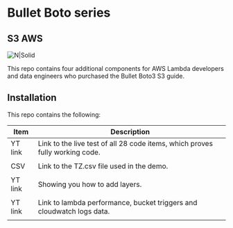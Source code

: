 # Bullet Boto series
## S3 AWS

![N|Solid](https://static.wixstatic.com/media/608586_a532eff932424e7b94eed18376a0713f~mv2.png)



This repo contains four additional components for AWS Lambda developers
and data engineers who purchased the Bullet Boto3 S3 guide. 

## Installation

This repo contains the following:  


| Item | Description |
| ------ | ------ |
| YT link | Link to the live test of all 28 code items, which proves fully working code. |
|  | |
| CSV| Link to the TZ.csv file used in the demo.|
|  | |
| YT link | Showing you how to add layers. |
|  |  |
| YT link | Link to lambda performance, bucket triggers and cloudwatch logs data. |
|  |  |
